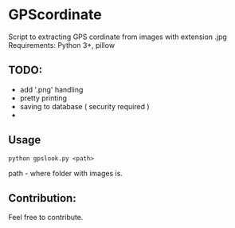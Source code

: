 # GPScordinate

Script to extracting GPS cordinate from images with extension .jpg
Requirements: Python 3+, pillow

## TODO:
- add '.png' handling
- pretty printing
- saving to database ( security required )
- 

## Usage

```python gpslook.py <path>```

path - where folder with images is.


## Contribution:

Feel free to contribute.
